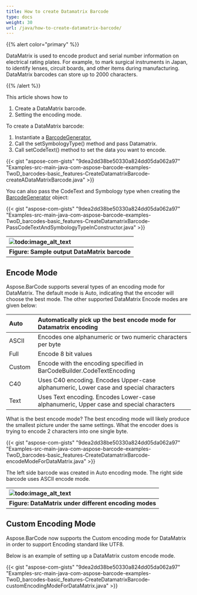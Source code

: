 ```yaml
---
title: How to create Datamatrix Barcode
type: docs
weight: 30
url: /java/how-to-create-datamatrix-barcode/
---
```


{{% alert color="primary" %}} 

DataMatrix is used to encode product and serial number information on electrical rating plates. For example, to mark surgical instruments in Japan, to identify lenses, circuit boards, and other items during manufacturing. DataMatrix barcodes can store up to 2000 characters.

{{% /alert %}} 

This article shows how to

1. Create a DataMatrix barcode.
1. Setting the encoding mode.

To create a DataMatrix barcode:

1. Instantiate a [BarcodeGenerator](https://apireference.aspose.com/barcode/java/com.aspose.barcode.generation/BarcodeGenerator),
1. Call the setSymbologyType() method and pass Datamatrix.
1. Call setCodeText() method to set the data you want to encode.

{{< gist "aspose-com-gists" "9dea2dd38be50330a824dd05da062a97" "Examples-src-main-java-com-aspose-barcode-examples-TwoD_barcodes-basic_features-CreateDatamatrixBarcode-createADataMatrixBarcode.java" >}}



You can also pass the CodeText and Symbology type when creating the [BarcodeGenerator](https://apireference.aspose.com/barcode/java/com.aspose.barcode.generation/BarcodeGenerator) object:

{{< gist "aspose-com-gists" "9dea2dd38be50330a824dd05da062a97" "Examples-src-main-java-com-aspose-barcode-examples-TwoD_barcodes-basic_features-CreateDatamatrixBarcode-PassCodeTextAndSymbologyTypeInConstructor.java" >}}

|![todo:image_alt_text](http://i.imgur.com/EN88x6H.jpg)|
| :- |
|**Figure: Sample output DataMatrix barcode**|
## **Encode Mode**
Aspose.BarCode supports several types of an encoding mode for DataMatrix. The default mode is Auto, indicating that the encoder will choose the best mode. The other supported DataMatrix Encode modes are given below:

|Auto |Automatically pick up the best encode mode for Datamatrix encoding|
| :- | :- |
|ASCII |Encodes one alphanumeric or two numeric characters per byte|
|Full |Encode 8 bit values|
|Custom |Encode with the encoding specified in BarCodeBuilder.CodeTextEncoding|
|C40 |Uses C40 encoding. Encodes Upper-case alphanumeric, Lower case and special characters|
|Text |Uses Text encoding. Encodes Lower-case alphanumeric, Upper case and special characters|


What is the best encode mode? The best encoding mode will likely produce the smallest picture under the same settings. What the encoder does is trying to encode 2 characters into one single byte.

{{< gist "aspose-com-gists" "9dea2dd38be50330a824dd05da062a97" "Examples-src-main-java-com-aspose-barcode-examples-TwoD_barcodes-basic_features-CreateDatamatrixBarcode-encodeModeForDataMatrix.java" >}}



The left side barcode was created in Auto encoding mode. The right side barcode uses ASCII encode mode.

|![todo:image_alt_text](http://i.imgur.com/9pB3vu0.jpg)|
| :- |
|**Figure: DataMatrix under different encoding modes**|
## **Custom Encoding Mode**
Aspose.BarCode now supports the Custom encoding mode for DataMatrix in order to support Encoding standard like UTF8.

Below is an example of setting up a DataMatrix custom encode mode.

{{< gist "aspose-com-gists" "9dea2dd38be50330a824dd05da062a97" "Examples-src-main-java-com-aspose-barcode-examples-TwoD_barcodes-basic_features-CreateDatamatrixBarcode-customEncodingModeForDataMatrix.java" >}}
